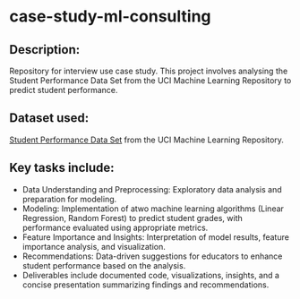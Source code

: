 # case-study-ml-consulting

## Description:
Repository for interview use case study. This project involves analysing the Student Performance Data Set from the UCI Machine Learning Repository to predict student performance.

## Dataset used:
[Student Performance Data Set](https://archive.ics.uci.edu/ml/datasets/Student+Performance) from the UCI Machine Learning Repository.

## Key tasks include:
- Data Understanding and Preprocessing: Exploratory data analysis and preparation for modeling.
- Modeling: Implementation of atwo machine learning algorithms (Linear Regression, Random Forest) to predict student grades, with performance evaluated using appropriate metrics.
- Feature Importance and Insights: Interpretation of model results, feature importance analysis, and visualization.
- Recommendations: Data-driven suggestions for educators to enhance student performance based on the analysis.
- Deliverables include documented code, visualizations, insights, and a concise presentation summarizing findings and recommendations.
